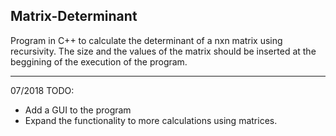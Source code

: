 ## Matrix-Determinant

Program in C++ to calculate the determinant of a nxn matrix using recursivity.
The size and the values of the matrix should be inserted at the beggining of the execution of the program.

----

07/2018 TODO:
- Add a GUI to the program
- Expand the functionality to more calculations using matrices.
